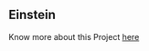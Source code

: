 ## Einstein


Know more about this Project [here](https://confluence.pst.asseco.com/display/CHAN/Einstein)